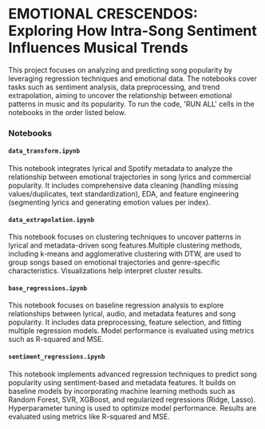 # EMOTIONAL CRESCENDOS: Exploring How Intra-Song Sentiment Influences Musical Trends

This project focuses on analyzing and predicting song popularity by leveraging regression techniques and emotional data. The notebooks cover tasks such as sentiment analysis, data preprocessing, and trend extrapolation, aiming to uncover the relationship between emotional patterns in music and its popularity. To run the code, 'RUN ALL' cells in the notebooks in the order listed below.

### Notebooks

#### `data_transform.ipynb`
This notebook integrates lyrical and Spotify metadata to analyze the relationship between emotional trajectories in song lyrics and commercial popularity. It includes comprehensive data cleaning (handling missing values/duplicates, text standardization), EDA, and feature engineering (segmenting lyrics and generating emotion values per index). 

#### `data_extrapolation.ipynb`
This notebook focuses on clustering techniques to uncover patterns in lyrical and metadata-driven song features.Multiple clustering methods, including k-means and agglomerative clustering with DTW, are used to group songs based on emotional trajectories and genre-specific characteristics. Visualizations help interpret cluster results.

#### `base_regressions.ipynb`
This notebook focuses on baseline regression analysis to explore relationships between lyrical, audio, and metadata features and song popularity. It includes data preprocessing, feature selection, and fitting multiple regression models. Model performance is evaluated using metrics such as R-squared and MSE.

#### `sentiment_regressions.ipynb`
This notebook implements advanced regression techniques to predict song popularity using sentiment-based and metadata features. It builds on baseline models by incorporating machine learning methods such as Random Forest, SVR, XGBoost, and regularized regressions (Ridge, Lasso). Hyperparameter tuning is used to optimize model performance. Results are evaluated using metrics like R-squared and MSE.
